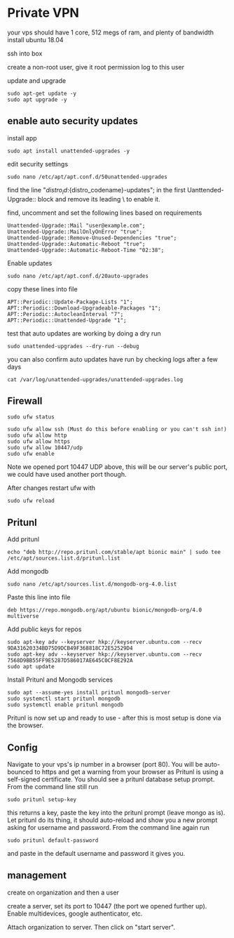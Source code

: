 # Private VPN

your vps should have 1 core, 512 megs of ram, and plenty of bandwidth
install ubuntu 18.04

ssh into box

create a non-root user, give it root permission log to this user

update and upgrade

    sudo apt-get update -y
    sudo apt upgrade -y

## enable auto security updates

install app

    sudo apt install unattended-upgrades -y

edit security settings

    sudo nano /etc/apt/apt.conf.d/50unattended-upgrades

find the line "${distro_id}:${distro_codename}-updates"; in the first Uanttended-Upgrade:: block and remove its leading \\ to enable it.
  
find, uncomment and set the following lines based on requirements
    
    Unattended-Upgrade::Mail "user@example.com";
    Unattended-Upgrade::MailOnlyOnError "true";
    Unattended-Upgrade::Remove-Unused-Dependencies "true";
    Unattended-Upgrade::Automatic-Reboot "true";
    Unattended-Upgrade::Automatic-Reboot-Time "02:38";
  
Enable updates  

    sudo nano /etc/apt/apt.conf.d/20auto-upgrades
  
copy these lines into file

    APT::Periodic::Update-Package-Lists "1";
    APT::Periodic::Download-Upgradeable-Packages "1";
    APT::Periodic::AutocleanInterval "7";
    APT::Periodic::Unattended-Upgrade "1";

test that auto updates are working by doing a dry run

    sudo unattended-upgrades --dry-run --debug

you can also confirm auto updates have run by checking logs after a few days

    cat /var/log/unattended-upgrades/unattended-upgrades.log

## Firewall

    sudo ufw status

    sudo ufw allow ssh (Must do this before enabling or you can't ssh in!)
    sudo ufw allow http
    sudo ufw allow https
    sudo ufw allow 10447/udp
    sudo ufw enable

Note we opened port 10447 UDP above, this will be our server's public port, we could have used another port though. 

After changes restart ufw with
 
    sudo ufw reload 

## Pritunl

Add pritunl

    echo "deb http://repo.pritunl.com/stable/apt bionic main" | sudo tee /etc/apt/sources.list.d/pritunl.list

Add mongodb

    sudo nano /etc/apt/sources.list.d/mongodb-org-4.0.list

Paste this line into file

    deb https://repo.mongodb.org/apt/ubuntu bionic/mongodb-org/4.0 multiverse

Add public keys for repos

    sudo apt-key adv --keyserver hkp://keyserver.ubuntu.com --recv 9DA31620334BD75D9DCB49F368818C72E52529D4
    sudo apt-key adv --keyserver hkp://keyserver.ubuntu.com --recv 7568D9BB55FF9E5287D586017AE645C0CF8E292A
    sudo apt update

Install Pritunl and Mongodb services

    sudo apt --assume-yes install pritunl mongodb-server
    sudo systemctl start pritunl mongodb
    sudo systemctl enable pritunl mongodb

Pritunl is now set up and ready to use - after this is most setup is done via the browser.

## Config

Navigate to your vps's ip number in a browser (port 80). You will be auto-bounced to https and get a warning from your browser as Pritunl is using a self-signed certificate. You should see a pritunl database setup prompt. From the command line still run

    sudo pritunl setup-key

this returns a key, paste the key into the pritunl prompt (leave mongo as is). Let pritunl do its thing, it should auto-reload and show you a new prompt asking for username and password. From the command line again run

    sudo pritunl default-password

and paste in the default username and password it gives you.

## management

create on organization and then a user

create a server, set its port to 10447 (the port we opened further up). Enable multidevices, google authenticator, etc.

Attach organization to server. Then click on "start server".

    
